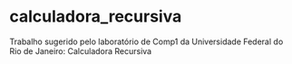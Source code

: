 # calculadora_recursiva
Trabalho sugerido pelo laboratório de Comp1 da Universidade Federal do Rio de Janeiro: Calculadora Recursiva
